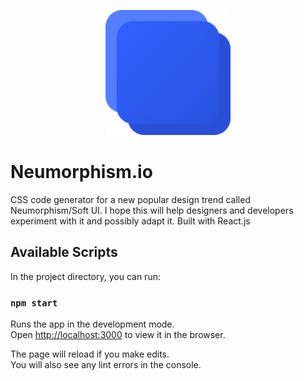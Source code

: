 <p align="center"><img src="./public/android-chrome-512x512.png" width="200"></p>

# Neumorphism.io

CSS code generator for a new popular design trend called Neumorphism/Soft UI. I hope this will help designers and developers experiment with it and possibly adapt it. Built with React.js

## Available Scripts

In the project directory, you can run:

### `npm start`

Runs the app in the development mode.<br />
Open [http://localhost:3000](http://localhost:3000) to view it in the browser.

The page will reload if you make edits.<br />
You will also see any lint errors in the console.
